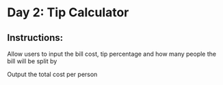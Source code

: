 # Day 2: Tip Calculator

## Instructions:

Allow users to input the bill cost, tip percentage and how many people the bill will be split by

Output the total cost per person
